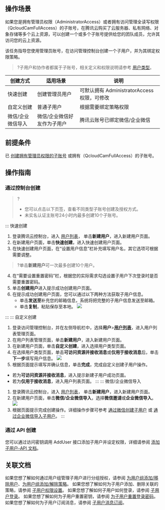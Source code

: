 ## 操作场景

如果您是拥有管理员权限（AdministratorAccess）或者拥有访问管理全读写权限（QcloudCamFullAccess）的子账号，在腾讯云购买了云服务器、私有网络、对象存储等多个云上资源，可以创建一个或多个子账号提供给您的团队成员，允许其访问您的云上资源。


该任务指导您使用管理员账号，在访问管理控制台创建一个子用户，并为其绑定权限策略。

>?子用户和协作者都属于子账号，相关定义和权限说明请参考 [用户类型](https://cloud.tencent.com/document/product/598/13665)。

| 创建方式          | 适用场景                    | 说明                                        |
| ----------------- | --------------------------- | ------------------------------------------- |
| 快速创建          | 创建管理员用户              | 可默认拥有 AdministratorAccess 权限，可修改 |
| 自定义创建        | 普通子用户                  | 根据需要绑定策略权限                        |
| 微信/企业微信导入 | 微信/企业微信好友作为子用户 | 腾讯云账号已绑定微信/企业微信               |


## 前提条件

已 [创建拥有管理员权限的子账号](https://cloud.tencent.com/document/product/598/54458) 或拥有（QcloudCamFullAccess）的子账号。

## 操作指南

### 通过控制台创建

>?
>- 您可以点击以下页签，查看不同类型子账号创建及授权方式。
>- 未实名认证主账号24小时内最多创建10个子账号。
>
<dx-tabs>
::: 快速创建

1. 登录腾讯云控制台，进入 [用户列表](https://console.cloud.tencent.com/cam)， 单击**新建用户**，进入新建用户页面。
2. 在新建用户页面，单击**快速创建**，进入快速创建用户页面。
3. 在快速创建用户页面，在“设置用户信息”栏补充填写用户名，其它选项可根据需要调整。

>?单击**新建用户**可一次最多创建10个用户。

4. 在“需要设置重置密码”栏，根据您的实际需求勾选设置子用户下次登录时是否需要重置密码。
5. 单击**创建用户**进入提示成功创建用户页面。
6. 在提示成功创建用户页面，您可以通过以下两种方法获取子用户信息。
   - 单击**发送至**补充您的邮箱信息，系统将把完整的子用户信息发送至邮箱。
   - 单击**复制**，粘贴保存至本地。
     ![](https://main.qcloudimg.com/raw/df12551bec5236f76c086e49589e2f64.png)

:::
::: 自定义创建

1. 登录访问管理控制台，并在左侧导航栏中，选择**用户**>**[用户列表](https://console.cloud.tencent.com/cam)**，进入用户列表管理页面。
2. 在用户列表管理页面，单击**新建用户**，进入新建用户页面。
3. 在新建用户页面，单击**自定义创建**，进入选择用户类型页面。
4. 在选择用户类型页面，单击**可访问资源并接收消息**或**仅用于接收消息**后，单击**下一步**填写用户信息。
   ![](https://main.qcloudimg.com/raw/96fd0b534d55760376a44aa1a788539f.png)
5. 根据页面提示填写并确认信息，单击**完成**，完成自定义创建子用户操作。

 - 若为**可访问资源并接收消息**，进入提示新建子用户成功页面。
 - 若为**仅用于接收消息**，进入用户列表页面。
   :::
   ::: 微信/企业微信导入

1. 登录腾讯云控制台，进入 [用户列表](https://console.cloud.tencent.com/cam)， 单击**新建用户**，进入新建用户页面。
2. 在新建用户页面，单击**微信/企业微信导入**，选择**微信邀请**或**企业微信导入**。
   ![](https://main.qcloudimg.com/raw/ec61d1077246ae45003050189d19f091.png)
3. 根据页面提示完成创建操作。详细操作步骤可参考 [通过微信创建子用户](https://cloud.tencent.com/document/product/598/34542) 或 [通过企业微信导入子用户](https://cloud.tencent.com/document/product/598/36287)。
   :::
   </dx-tabs>


### 通过 API 创建

您可以通过访问密钥调用 AddUser 接口添加子用户并设定权限，详细请参阅 [添加子用户-API 文档](https://cloud.tencent.com/document/product/598/34595)。

## 关联文档

如果您想了解如何通过用户组管理子用户进行分组授权，请参阅 [为用户组添加/移除用户](https://cloud.tencent.com/document/product/598/10599)、[为用户组添加/解除策略](https://cloud.tencent.com/document/product/598/37299)。
如果您想了解如何为子用户添加、删除关联的策略，请参阅 [子用户权限设置](https://cloud.tencent.com/document/product/598/36256)。
如果您想了解如何子用户如何登录，请参阅 [子用户登录](https://cloud.tencent.com/document/product/598/39133)。
如果您想了解如何为子用户重置密钥，请参阅 [为子用户重置登录密码](https://cloud.tencent.com/document/product/598/36260)。
如果您想了解如何为子用户订阅消息，请参阅 [子用户消息订阅](https://cloud.tencent.com/document/product/598/36257)。
